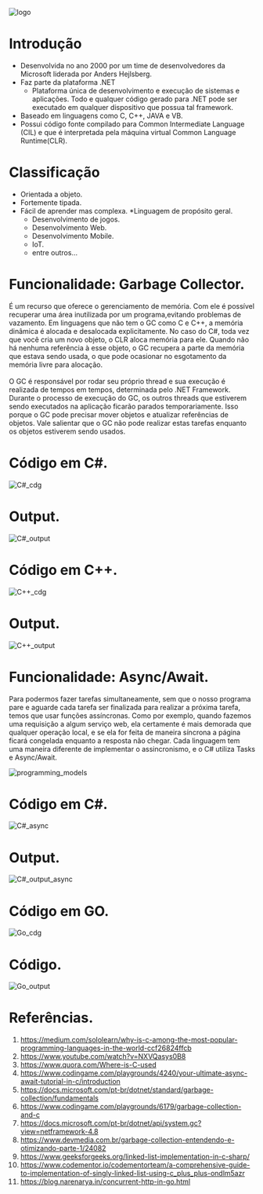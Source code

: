 
![logo](https://user-images.githubusercontent.com/29904893/64489312-096a5880-d228-11e9-8bc8-75d3706d6e21.png)


# Introdução

* Desenvolvida no ano 2000 por um time de desenvolvedores da Microsoft liderada por Anders Hejlsberg.
* Faz parte da plataforma .NET
  * Plataforma única de desenvolvimento e execução de sistemas e aplicações. Todo e qualquer código gerado para .NET pode ser executado em qualquer dispositivo que possua tal framework.
* Baseado em linguagens como C, C++, JAVA e VB.
* Possui código fonte compilado para Common Intermediate Language (CIL) e que é interpretada pela máquina virtual Common Language Runtime(CLR).

# Classificação

* Orientada a objeto.
* Fortemente tipada.
* Fácil de aprender mas complexa.
*Linguagem de propósito geral.
  * Desenvolvimento de jogos. 
  * Desenvolvimento Web.
  * Desenvolvimento Mobile.
  * IoT.
  * entre outros...
# Funcionalidade: Garbage Collector.
É um recurso que oferece o gerenciamento de memória. Com ele é possível recuperar uma área inutilizada por um programa,evitando problemas de vazamento. Em linguagens que não tem o GC como C e C++, a memória dinâmica é alocada e desalocada explicitamente. No caso do C#, toda vez que você cria um novo objeto, o CLR aloca memória para ele. Quando não há nenhuma referência à esse objeto, o GC recupera a parte da memória que estava sendo usada, o que pode ocasionar no esgotamento da memória livre para alocação.<br /><br />
O GC é responsável por rodar seu próprio thread e sua execução é realizada de tempos em tempos, determinada pelo .NET Framework. Durante o processo de execução do GC, os outros threads que estiverem sendo executados na aplicação ficarão parados temporariamente. Isso porque o GC pode precisar mover objetos e atualizar referências de objetos. Vale salientar que o GC não pode realizar estas tarefas enquanto os objetos estiverem sendo usados.

# Código em C#.

![C#_cdg](https://user-images.githubusercontent.com/29904893/64489526-a0381480-d22a-11e9-868e-7811a6f3781f.PNG)

# Output.
![C#_output](https://user-images.githubusercontent.com/29904893/64489537-e3928300-d22a-11e9-9577-6cdf1608d428.PNG)

# Código em C++.

![C++_cdg](https://user-images.githubusercontent.com/29904893/64489574-5bf94400-d22b-11e9-9b1f-c658bc94072a.PNG)

# Output.

![C++_output](https://user-images.githubusercontent.com/29904893/64489584-70d5d780-d22b-11e9-950e-5f8152fcc677.PNG)

# Funcionalidade: Async/Await.
Para podermos fazer tarefas simultaneamente, sem que o nosso programa pare e aguarde cada tarefa ser finalizada para realizar a próxima tarefa, temos que usar funções assíncronas. Como por exemplo, quando fazemos uma requisição a algum serviço web, ela certamente é mais demorada que qualquer operação local, e se ela for feita de maneira síncrona a página ficará congelada enquanto a resposta não chegar. Cada linguagem tem uma maneira diferente de implementar o assincronismo, e o C# utiliza Tasks e Async/Await.

![programming_models](https://user-images.githubusercontent.com/29904893/64489709-957e7f00-d22c-11e9-832a-59ec148bb74c.png)

# Código em C#.

![C#_async](https://user-images.githubusercontent.com/29904893/64492338-5a3e7900-d249-11e9-91df-ecc8b04c96ee.jpeg)

# Output.

![C#_output_async](https://user-images.githubusercontent.com/29904893/64492353-73472a00-d249-11e9-913b-1994a32f67ed.jpeg)

# Código em GO.

![Go_cdg](https://user-images.githubusercontent.com/29904893/64492355-77734780-d249-11e9-93bc-1e288bc99885.jpeg)

# Código.

![Go_output](https://user-images.githubusercontent.com/29904893/64492358-7b06ce80-d249-11e9-8849-930860266b73.jpeg)

# Referências.

1.  https://medium.com/sololearn/why-is-c-among-the-most-popular-programming-languages-in-the-world-ccf26824ffcb
2.  https://www.youtube.com/watch?v=NXVQasys0B8
3.  https://www.quora.com/Where-is-C-used
4.  https://www.codingame.com/playgrounds/4240/your-ultimate-async-await-tutorial-in-c/introduction
5.  https://docs.microsoft.com/pt-br/dotnet/standard/garbage-collection/fundamentals
6.  https://www.codingame.com/playgrounds/6179/garbage-collection-and-c
7.  https://docs.microsoft.com/pt-br/dotnet/api/system.gc?view=netframework-4.8
8.  https://www.devmedia.com.br/garbage-collection-entendendo-e-otimizando-parte-1/24082
9.  https://www.geeksforgeeks.org/linked-list-implementation-in-c-sharp/
10. https://www.codementor.io/codementorteam/a-comprehensive-guide-to-implementation-of-singly-linked-list-using-c_plus_plus-ondlm5azr
11. https://blog.narenarya.in/concurrent-http-in-go.html
